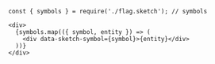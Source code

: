     const { symbols } = require('./flag.sketch'); // symbols
    
    <div>
      {symbols.map(({ symbol, entity }) => (
        <div data-sketch-symbol={symbol}>{entity}</div>
      ))}
    </div>